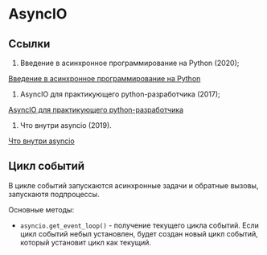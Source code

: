 # AsyncIO

## Ссылки

1. Введение в асинхронное программирование на Python (2020);

[Введение в асинхронное программирование на Python](https://habr.com/ru/company/otus/blog/509328/)

1. AsyncIO для практикующего python-разработчика (2017);

[AsyncIO для практикующего python-разработчика](https://habr.com/ru/post/337420/)

1. Что внутри asyncio (2019).

[Что внутри asyncio](https://habr.com/ru/post/453348/)

## Цикл событий

В цикле событий запускаются асинхронные задачи и обратные вызовы, запускаютя
подпроцессы.

Основные методы:

- `asyncio.get_event_loop()` - получение текущего цикла событий. Если цикл событий
небыл установлен, будет создан новый цикл событий, который установит цикл как
текущий.